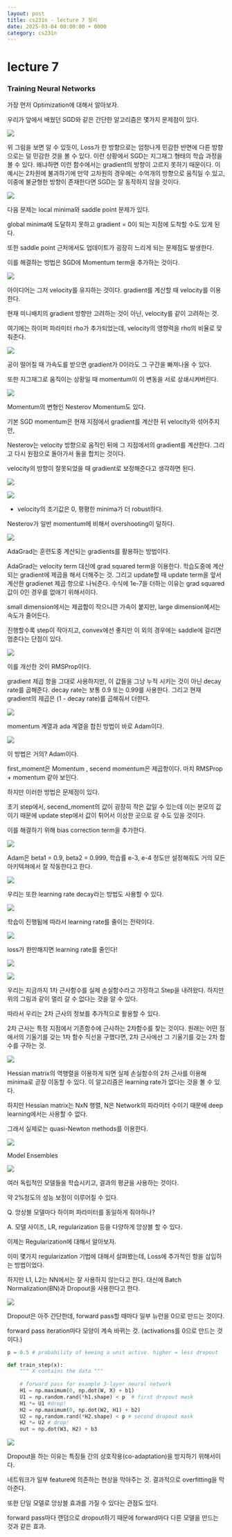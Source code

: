 ```yaml
---
layout: post
title: cs231n - lecture 7 정리
date: 2025-03-04 00:00:00 + 0000
category: cs231n
---
```

# lecture 7

### Training Neural Networks

가장 먼저 Optimization에 대해서 알아보자.

우리가 앞에서 배웠던 SGD와 같은 간단한 알고리즘은 몇가지 문제점이 있다.

![](/img/cs7_1.png)

위 그림을 보면 알 수 있듯이, Loss가 한 방향으로는 엄청나게 민감한 반면에 다른 방향으로는 덜 민감한 것을 볼 수 있다. 이런 상황에서 SGD는 지그재그 형태의 학습 과정을 볼 수 있다. 왜냐하면 이런 함수에서는 gradient의 방향이 고르지 못하기 때문이다. 이 예시는 2차원에 불과하기에 만약 고차원의 경우에는 수억개의 방향으로 움직일 수 있고, 이중에 불균형한 방향이 존재한다면 SGD는 잘 동작하지 않을 것이다.

![](/img/cs7_2.png)

다음 문제는 local minima와 saddle point 문제가 있다. 

global minima에 도달하지 못하고 gradient = 0이 되는 지점에 도착할 수도 있게 된다.

또한 saddle point 근처에서도 업데이트가 굉장히 느리게 되는 문제점도 발생한다.

이를 해결하는 방법은 SGD에 Momentum term을 추가하는 것이다.

![](/img/cs7_3.png)

아이디어는 그저 velocity를 유지하는 것이다. gradient를 계산할 때 velocity를 이용한다.

현재 미니배치의 gradient 방향만 고려하는 것이 아닌, velocity를 같이 고려하는 것.

여기에는 하이퍼 파라미터 rho가 추가되었는데, velocity의 영향력을 rho의 비율로 맞춰준다.

 

![](/img/cs7_4.png)

공이 떨어질 때 가속도를 받으면 gradient가 0이라도 그 구간을 빠져나올 수 있다.

또한 지그재그로 움직이는 상황일 때 momentum이 이 변동을 서로 상쇄시켜버린다.

![](/img/cs7_5.png)

Momentum의 변형인 Nesterov Momentum도 있다.

기본 SGD momentum은 현재 지점에서 gradient를 계산한 뒤 velocity와 섞어주지만,

Nesterov는 velocity 방향으로 움직인 뒤에 그 지점에서의 gradient를 계산한다. 그리고 다시 원점으로 돌아가서 둘을 합치는 것이다.

velocity의 방향이 잘못되었을 때 gradient로 보정해준다고 생각하면 된다.

![](/img/cs7_6.png)

![](/img/cs7_7.png)

+ velocity의 초기값은 0, 평평한 minima가 더 robust하다. 

Nesterov가 일반 momentum에 비해서 overshooting이 덜하다.

![](/img/cs7_8.png)

AdaGrad는 훈련도중 계산되는 gradients를 활용하는 방법이다.

AdaGrad는 velocity term 대신에 grad squared term을 이용한다. 학습도중에 계산되는 gradient에 제곱을 해서 더해주는 것. 그리고 update할 때 update term을 앞서 계산한 gradienet 제곱 항으로 나눠준다. 수식에 1e-7을 더하는 이유는 grad squared 값이 0인 경우를 없애기 위해서이다.

small dimension에서는 제곱합이 작으니깐 가속이 붙지만, large dimension에서는 속도가 줄어든다.

진행할수록 step이 작아지고, convex에선 좋지만 이 외의 경우에는 saddle에 걸리면 멈춘다는 단점이 있다.

![](/img/cs7_9.png)

이를 개선한 것이 RMSProp이다. 

gradient 제곱 항을 그대로 사용하지만, 이 값들을 그냥 누적 시키는 것이 아닌 decay rate를 곱해준다. decay rate는 보통 0.9 또는 0.99를 사용한다. 그리고 현재 gradient의 제곱은 (1 - decay rate)를 곱해줘서 더한다.

![](/img/cs7_10.png)

momentum 계열과 ada 계열을 합친 방법이 바로 Adam이다.

![](/img/cs7_11.png)

이 방법은 거의? Adam이다. 

first_moment은 Momentum , secend momentum은 제곱항이다. 마치 RMSProp + momentum 같아 보인다.

하지만 이러한 방법은 문제점이 있다.

초기 step에서, secend_moment의 값이 굉장히 작은 값일 수 있는데 이는 분모의 값이기 때문에 update step에서 값이 튀어서 이상한 곳으로 갈 수도 있을 것이다.

이를 해결하기 위해 bias correction term을 추가한다.

![](/img/cs7_12.png)

Adam은 beta1 = 0.9, beta2 = 0.999, 학습률 e-3, e-4 정도만 설정해줘도 거의 모든 아키텍쳐에서 잘 작동한다고 한다.

![](/img/cs7_13.png)

우리는 또한 learning rate decay라는 방법도 사용할 수 있다.

![](/img/cs7_14.png)

학습이 진행됨에 따라서 learning rate를 줄이는 전략이다.

![](/img/cs7_15.png)

loss가 완만해지면 learning rate를 줄인다!

![](/img/cs7_16.png)

![](/img/cs7_17.png)

우리는 지금까지 1차 근사함수를 실제 손실함수라고 가정하고 Step을 내려왔다. 하지만 위의 그림과 같이 멀리 갈 수 없다는 것을 알 수 있다.

따라서 우리는 2차 근사의 정보를 추가적으로 활용할 수 있다. 

2차 근사는 특정 지점에서 기존함수에 근사하는 2차함수를 찾는 것이다. 원래는 어떤 점에서의 기울기를 갖는 1차 함수 직선을 구했다면, 2차 근사에선 그 기울기를 갖는 2차 함수를 구하는 것. 

![](/img/cs7_18.png)

Hessian matrix의 역행렬을 이용하게 되면 실제 손실함수의 2차 근사를 이용해 minima로 곧장 이동할 수 있다. 이 알고리즘은 learning rate가 없다는 것을 볼 수 있다.

하지만 Hessian matrix는 NxN 행렬, N은 Network의 파라미터 수이기 때문에 deep learning에서는 사용할 수 없다.

그래서 실제로는 quasi-Newton methods를 이용한다.

![](/img/cs7_19.png)

Model Ensembles

![](/img/cs7_20.png)

여러 독립적인 모델들을 학습시키고, 결과의 평균을 사용하는 것이다.

약 2%정도의 성능 보정이 이루어질 수 있다. 

Q. 앙상블 모델마다 하이퍼 파라미터를 동일하게 줘야하나?

A. 모델 사이즈, LR, regularization 등을 다양하게 앙상블 할 수 있다.

이제는 Regularization에 대해서 알아보자.

이미 몇가지 regularization 기법에 대해서 살펴봤는데, Loss에 추가적인 항을 삽입하는 방법이었다. 

하지만 L1, L2는 NN에서는 잘 사용하지 않는다고 한다. 대신에 Batch Normalization(BN)과 Dropout을 사용한다고 한다.

![](/img/cs7_21.png)

Dropout은 아주 간단한데, forward pass할 때마다 일부 뉴런을 0으로 만드는 것이다.

forward pass iteration마다 모양이 계속 바뀌는 것. (activations를 0으로 만드는 것이다.)

```python
p = 0.5 # probability of keeing a unit active. higher = less dropout

def train_step(x):
	""" X contains the data """
	
	# forward pass for example 3-layer neural network
	H1 = np.maximum(0, np.dot(W, X) + b1)
	U1 = np.random.rand(*h1.shape) < p  # first dropout mask
	H1 *= U1 #drop!
	H2 = np.maximum(0, np.dot(W2, H1) + b2)
	U2 = np,random.rand(*H2.shape) < p # second dropout mask
	H2 *= U2 # drop!
	out = np.dot(W3, H2) + b3
```

![](/img/cs7_22.png)

Dropout을 하는 이유는 특징들 간의 상호작용(co-adaptation)을 방지하기 위해서이다.

네트워크가 일부 feature에 의존하는 현상을 막아주는 것. 결과적으로 overfitting을 막아준다.

또한 단일 모델로 앙상블 효과를 가질 수 있다는 관점도 있다.

forward pass마다 랜덤으로 dropout하기 때문에 forward마다 다른 모델을 만드는 것과 같은 효과.